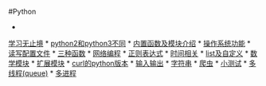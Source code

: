 #Python 

* 
[学习无止境](study.md)
* 
[python2和python3不同](2&3diff.md)
* 
[内置函数及模块介绍](func&moduler.md)
* 
[操作系统功能](os.md)
* 
[读写配置文件](config.md)
* 
[三种函数](func.md)
* 
[网络编程](Socket.md)
* 
[正则表达式](re.md)
* 
[时间相关](time.md)
* 
[list及自定义](list&operator.md)
* 
[数学模块](math.md)
* 
[扩展模块](moduler_expantion.md)
* 
[curl的python版本](py_curl.md)
* 
[输入输出](in_print.md)
* 
[字符串](string.md)
* 
[爬虫](web_spider.md)
* 
[小测试](project/README.md)
* 
[多线程(queue)](multi_thread.md)
* 
[多进程](multi_process.md)